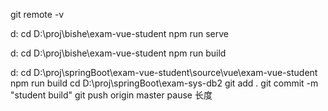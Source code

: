 
git remote -v


d:
cd  D:\proj\bishe\exam-vue-student
npm run serve


d:
cd  D:\proj\bishe\exam-vue-student
npm run  build

d:
cd D:\proj\springBoot\exam-vue-student\source\vue\exam-vue-student
npm run  build
cd D:\proj\springBoot\exam-sys-db2
git add . 
git commit -m "student build"
git push origin master
pause
长度


